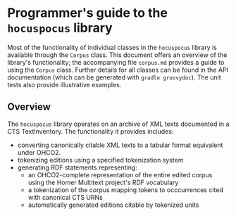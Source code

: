 # Programmer's guide to the `hocuspocus` library #

Most of the functionality of individual classes in the `hocuspocus` library is available through the `Corpus` class.  This document offers an overview of the library's functionality;  the accompanying file `corpus.md` provides a guide to using the `Corpus` class. Further details for all classes can be found in the API documentation (which can be generated with `gradle groovydoc`).  The unit tests also provide illustrative examples.

## Overview ##

The `hocuspocus` library operates on an archive of XML texts documented in a CTS TextInventory.  The functionality it provides includes:

- converting canonically citable XML texts to a tabular format equivalent under OHCO2.
- tokenizing editions using a specified tokenization system
- generating RDF statements representing:
    - an OHCO2-complete representation of the entire edited corpus using the Homer Multitext project's RDF vocabulary
    - a tokenization of the corpus mapping tokens to occcurrences cited with canonical CTS URNs
    - automatically generated editions citable by tokenized units




